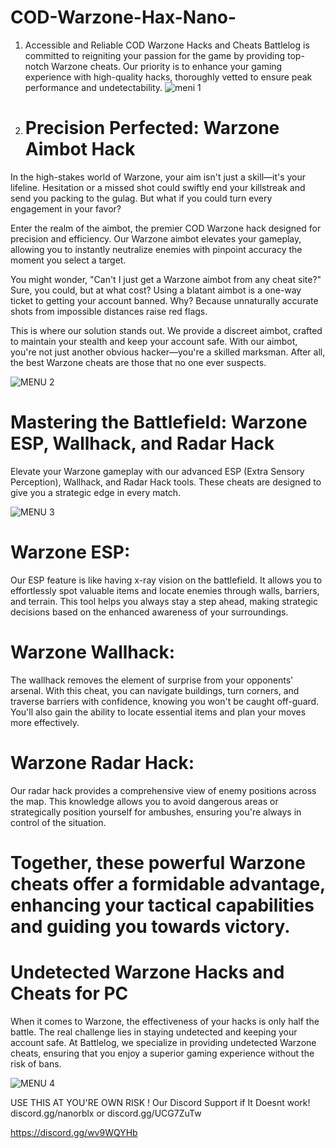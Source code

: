 # COD-Warzone-Hax-Nano-

1. Accessible and Reliable COD Warzone Hacks and Cheats
Battlelog is committed to reigniting your passion for the game by providing top-notch Warzone cheats. Our priority is to enhance your gaming experience with high-quality hacks, thoroughly vetted to ensure peak performance and undetectability.
![meni 1](https://github.com/user-attachments/assets/42a92262-a767-478f-9efa-d16198607c21)


2. # Precision Perfected: Warzone Aimbot Hack
In the high-stakes world of Warzone, your aim isn't just a skill—it's your lifeline. Hesitation or a missed shot could swiftly end your killstreak and send you packing to the gulag. But what if you could turn every engagement in your favor?

Enter the realm of the aimbot, the premier COD Warzone hack designed for precision and efficiency. Our Warzone aimbot elevates your gameplay, allowing you to instantly neutralize enemies with pinpoint accuracy the moment you select a target.

You might wonder, "Can't I just get a Warzone aimbot from any cheat site?" Sure, you could, but at what cost? Using a blatant aimbot is a one-way ticket to getting your account banned. Why? Because unnaturally accurate shots from impossible distances raise red flags.

This is where our solution stands out. We provide a discreet aimbot, crafted to maintain your stealth and keep your account safe. With our aimbot, you're not just another obvious hacker—you're a skilled marksman. After all, the best Warzone cheats are those that no one ever suspects.

![MENU 2](https://github.com/user-attachments/assets/2563f52f-6acf-4dc8-9eb7-6c6796bbb015)



# Mastering the Battlefield: Warzone ESP, Wallhack, and Radar Hack
Elevate your Warzone gameplay with our advanced ESP (Extra Sensory Perception), Wallhack, and Radar Hack tools. These cheats are designed to give you a strategic edge in every match.
 
![MENU 3](https://github.com/user-attachments/assets/326a735f-9c8d-4b08-915c-c0fb9f8ab65f)



# Warzone ESP:
Our ESP feature is like having x-ray vision on the battlefield. It allows you to effortlessly spot valuable items and locate enemies through walls, barriers, and terrain. This tool helps you always stay a step ahead, making strategic decisions based on the enhanced awareness of your surroundings.

# Warzone Wallhack:
The wallhack removes the element of surprise from your opponents' arsenal. With this cheat, you can navigate buildings, turn corners, and traverse barriers with confidence, knowing you won't be caught off-guard. You'll also gain the ability to locate essential items and plan your moves more effectively.

# Warzone Radar Hack:
Our radar hack provides a comprehensive view of enemy positions across the map. This knowledge allows you to avoid dangerous areas or strategically position yourself for ambushes, ensuring you're always in control of the situation.

# Together, these powerful Warzone cheats offer a formidable advantage, enhancing your tactical capabilities and guiding you towards victory.

 

# Undetected Warzone Hacks and Cheats for PC
When it comes to Warzone, the effectiveness of your hacks is only half the battle. The real challenge lies in staying undetected and keeping your account safe. At Battlelog, we specialize in providing undetected Warzone cheats, ensuring that you enjoy a superior gaming experience without the risk of bans.

![MENU 4](https://github.com/user-attachments/assets/a701cc5a-8597-4b0a-956d-312a69895f2e)

USE THIS AT YOU'RE OWN RISK !
Our Discord Support if It Doesnt work!
discord.gg/nanorblx or discord.gg/UCG7ZuTw

https://discord.gg/wv9WQYHb
